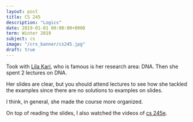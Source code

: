 ```yaml
---
layout: post
title: CS 245
description: "Logics"
date: 2019-01-01 00:00:00+0000
term: Winter 2019
subject: cs
image: "/crs_banner/cs245.jpg"
draft: true
---
```


Took with [Lila Kari](https://cs.uwaterloo.ca/~lila/), who is famous is her research area: DNA. Then she spent 2 lectures on DNA.

Her slides are clear, but you should attend lectures to see how she tackled the examples since there are no solutions to examples on slides.

I think, in general, she made the course more organized.

On top of reading the slides, I also watched the videos of [cs 245e](/cs245e).
